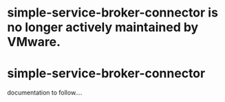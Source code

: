 # simple-service-broker-connector is no longer actively maintained by VMware.

# simple-service-broker-connector
documentation to follow....